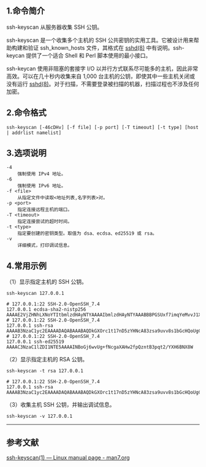 ## 1.命令简介
ssh-keyscan 从服务器收集 SSH 公钥。

ssh-keyscan 是一个收集多个主机的 SSH 公共密钥的实用工具。它被设计用来帮助构建和验证 ssh_known_hosts 文件，其格式在 [sshd(8)](https://man7.org/linux/man-pages/man8/sshd.8.html) 中有说明。ssh- keycan 提供了一个适合 Shell 和 Perl 脚本使用的最小接口。

ssh-keycan 使用非阻塞的套接字 I/O 以并行方式联系尽可能多的主机，因此非常高效。可以在几十秒内收集来自 1,000 台主机的公钥，即使其中一些主机关闭或没有运行 [sshd(8)](https://man7.org/linux/man-pages/man8/sshd.8.html)。对于扫描，不需要登录被扫描的机器，扫描过程也不涉及任何加密。

## 2.命令格式
```shell
ssh-keyscan [-46cDHv] [-f file] [-p port] [-T timeout] [-t type] [host | addrlist namelist]
```

## 3.选项说明
```shell
-4
	强制使用 IPv4 地址。
-6
	强制使用 IPv6 地址。
-f <file>
	从指定文件中读取<地址列表,名字列表>对。
-p <port>
	指定连接远程主机的端口。
-T <timeout>
	指定连接尝试的超时时间。
-t <type>
	指定要创建的密钥类型。取值为 dsa、ecdsa、ed25519 或 rsa。
-v
	详细模式，打印调试信息。
```

## 4.常用示例
（1）显示指定主机的 SSH 公钥。
```shell
ssh-keyscan 127.0.0.1

# 127.0.0.1:22 SSH-2.0-OpenSSH_7.4
127.0.0.1 ecdsa-sha2-nistp256 AAAAE2VjZHNhLXNoYTItbmlzdHAyNTYAAAAIbmlzdHAyNTYAAABBBPGSUxf7imqYeMvvJ1XzkXpT4OhOLJXVRktQpegmqKOKyEOLoFgJHdklYPshzk6YXt8Zgb6NPqW0lZBMco3kQMo=
# 127.0.0.1:22 SSH-2.0-OpenSSH_7.4
127.0.0.1 ssh-rsa AAAAB3NzaC1yc2EAAAADAQABAAABAQDkGXOrc1t17nD5zYHNcA83zsa9uvv8s1bGcHQoUgCotwJexLu0zTUgNzDJRuMHzIIzuwIIy2H24sgIOvo81bJHIcJOXxr6pJ8Jc/lriZmitqpOBfHRheUif8V6uqfQKYEQRRpEow5rDK0qYi7CSVuZFBgdLGQT+XyK72AK+hzvQyEmtd5NmeeIX0SmQ5WfwhzcCa0byu+hop81HjTXleSdwErox04BFTVX/UcH4LQb16Q4W+5kI46Vn1p6uuzrEt/+C92DUgYtmDW5hv9BuuYQuSdUoI+vpW+y+Bf5e4bqfuEh34P6qEgkIm+LUxybPS65MMHTRWpT+j/zIdGHIuqh
# 127.0.0.1:22 SSH-2.0-OpenSSH_7.4
127.0.0.1 ssh-ed25519 AAAAC3NzaC1lZDI1NTE5AAAAINBoGj6wvUg+fNcgaXAHw2fpQzntB3pqt2/YXH6BNX8W
```

（2）显示指定主机的 RSA 公钥。
```shell
ssh-keyscan -t rsa 127.0.0.1

# 127.0.0.1:22 SSH-2.0-OpenSSH_7.4
127.0.0.1 ssh-rsa AAAAB3NzaC1yc2EAAAADAQABAAABAQDkGXOrc1t17nD5zYHNcA83zsa9uvv8s1bGcHQoUgCotwJexLu0zTUgNzDJRuMHzIIzuwIIy2H24sgIOvo81bJHIcJOXxr6pJ8Jc/lriZmitqpOBfHRheUif8V6uqfQKYEQRRpEow5rDK0qYi7CSVuZFBgdLGQT+XyK72AK+hzvQyEmtd5NmeeIX0SmQ5WfwhzcCa0byu+hop81HjTXleSdwErox04BFTVX/UcH4LQb16Q4W+5kI46Vn1p6uuzrEt/+C92DUgYtmDW5hv9BuuYQuSdUoI+vpW+y+Bf5e4bqfuEh34P6qEgkIm+LUxybPS65MMHTRWpT+j/zIdGHIuqh
```

（3）收集主机 SSH 公钥，并输出调试信息。
```shell
ssh-keyscan -v 127.0.0.1
```

---
## 参考文献
[ssh-keyscan(1) — Linux manual page - man7.org](https://man7.org/linux/man-pages/man1/ssh-keyscan.1.html)
